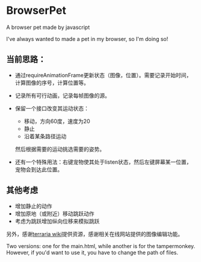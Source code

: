 # BrowserPet
A browser pet made by javascript

I've always wanted to made a pet in my browser, so I'm doing so!

## 当前思路：

- 通过requireAnimationFrame更新状态（图像，位置）。需要记录开始时间，计算图像的序号，计算位置等。
- 记录所有可行动画，记录每帧图像的源。

- 保留一个接口改变其运动状态：

  - 移动，方向60度，速度为20
  - 静止
  - 沿着某条路径运动

  然后根据需要的运动挑选需要的姿势。 

- 还有一个特殊用法：右键宠物使其处于listen状态，然后左键屏幕某一位置，宠物会到达此位置。

## 其他考虑

- 增加静止的动作
- 增加原地（或附近）移动跳跃动作
- 考虑为跳跃增加纵向位移来模拟跳跃

另外，感谢[terraria wiki](https://terraria.wiki.gg/zh/wiki/皇家美味)提供资源，感谢相关在线网站提供的图像编辑功能。

Two versions: one for the main.html, while another is for the tampermonkey. However, if you'd want to use it, you have to change the path of files.
